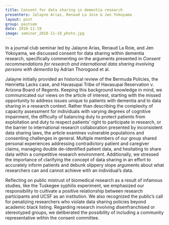 ```yaml
---
title: Consent for data sharing in dementia research
presenters: Jalayne Arias, Renaud La Joie & Jen Yokoyama
layout: post
group: pastsem
date: 2018-11-19
image: seminar_2018-11-19_photo.jpg
---
```


In a journal club seminar led by Jalayne Arias, Renaud La Roie, and Jen Yokoyama, we discussed consent for 
data sharing within dementia research, specifically commenting on the arguments presented in *Consent recommendations 
for research and international data sharing involving persons with dementia* by Adrian Thorogood et al. 


Jalayne initially provided an historical review of the Bermuda Policies, the Henrietta Lacks case, and Havasupai Tribe 
of Havasupai Reservation v. Arizona Board of Regents. Keeping this background knowledge in mind, we communicated our 
views on the article of interest, starting with the missed opportunity to address issues unique to patients with dementia 
and to data sharing in a research context. Rather than describing the complexity of capacity assessment for individuals 
with varying degrees of cognitive impairment, the difficulty of balancing duty to protect patients from exploitation and
duty to respect patients’ right to participate in research, or the barrier to international research collaboration presented 
by inconsistent data sharing laws, the article examines vulnerable populations and consenting challenges in general. Multiple 
members of our group shared personal experiences addressing contradictory patient and caregiver claims, managing double 
de-identified patient data, and hesitating to share data within a competitive research environment. Additionally, we stressed 
the importance of clarifying the concept of data sharing in an effort to accurately inform patients and debunk slippery slope
arguments about what researchers can and cannot achieve with an individual’s data.


Reflecting on public mistrust of biomedical research as a result of infamous studies, like the Tuskegee syphilis experiment, 
we emphasized our responsibility to cultivate a positive relationship between research participants and UCSF as an institution. 
We also recognized the public’s call for penalizing researchers who violate data sharing policies beyond academic black listing. 
Regarding research involving disenfranchised or stereotyped groups, we deliberated the possibility of including a community 
representative within the consent committee. 

